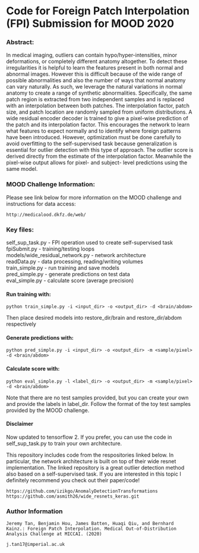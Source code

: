 # Code for Foreign Patch Interpolation (FPI) Submission for MOOD 2020

### Abstract:
In medical imaging, outliers can contain hypo/hyper-intensities, minor deformations, or completely different anatomy altogether. To detect these irregularities it is helpful to learn the features present in both normal and abnormal images. However this is difficult because of the wide range of possible abnormalities and also the number of ways that normal anatomy can vary naturally. As such, we leverage the natural variations in normal anatomy to create a range of synthetic abnormalities. Specifically, the same patch region is extracted from two independent samples and is replaced with an interpolation between both patches. The interpolation factor, patch size, and patch location are randomly sampled from uniform distributions. A wide residual encoder decoder is trained to give a pixel-wise prediction of the patch and its interpolation factor. This encourages the network to learn what features to expect normally and to identify where foreign patterns have been introduced. However, optimization must be done carefully to avoid overfitting to the self-supervised task because generalization is essential for outlier detection with this type of approach. The outlier score is derived directly from the estimate of the interpolation factor. Meanwhile the pixel-wise output allows for pixel- and subject- level predictions using the same model.

### MOOD Challenge Information:
Please see link below for more information on the MOOD challenge and instructions for data access:  
```
http://medicalood.dkfz.de/web/
```

### Key files:  
self_sup_task.py - FPI operation used to create self-supervised task  
fpiSubmit.py - training/testing loops  
models/wide_residual_network.py - network architecture  
readData.py - data processing, reading/writing volumes  
train_simple.py - run training and save models  
pred_simple.py - generate predictions on test data  
eval_simple.py - calculate score (average precision)  


#### Run training with:
```
python train_simple.py -i <input_dir> -o <output_dir> -d <brain/abdom>
```
Then place desired models into restore_dir/brain and restore_dir/abdom respectively


#### Generate predictions with:
```
python pred_simple.py -i <input_dir> -o <output_dir> -m <sample/pixel> -d <brain/abdom>
```

#### Calculate score with:
```
python eval_simple.py -l <label_dir> -o <output_dir> -m <sample/pixel> -d <brain/abdom>
```
Note that there are no test samples provided, but you can create your own and provide the labels in label_dir. Follow the format of the toy test samples provided by the MOOD challenge.


#### Disclaimer
Now updated to tensorflow 2. If you prefer, you can use the code in self_sup_task.py to train your own architecture.    

This repository includes code from the respositories linked below. In particular, the network architecture is built on top of their wide resnet implementation. The linked repository is a great outlier detection method also based on a self-supervised task. If you are interested in this topic I definitely recommend you check out their paper/code!
```
https://github.com/izikgo/AnomalyDetectionTransformations
https://github.com/asmith26/wide_resnets_keras.git
```

### Author Information
```
Jeremy Tan, Benjamin Hou, James Batten, Huaqi Qiu, and Bernhard Kainz.: Foreign Patch Interpolation. Medical Out-of-Distribution Analysis Challenge at MICCAI. (2020)

j.tan17@imperial.ac.uk
```


